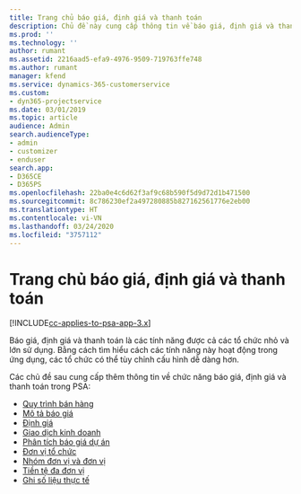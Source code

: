 ```yaml
---
title: Trang chủ báo giá, định giá và thanh toán
description: Chủ đề này cung cấp thông tin về báo giá, định giá và thanh toán.
ms.prod: ''
ms.technology: ''
author: rumant
ms.assetid: 2216aad5-efa9-4976-9509-719763ffe748
ms.author: rumant
manager: kfend
ms.service: dynamics-365-customerservice
ms.custom:
- dyn365-projectservice
ms.date: 03/01/2019
ms.topic: article
audience: Admin
search.audienceType:
- admin
- customizer
- enduser
search.app:
- D365CE
- D365PS
ms.openlocfilehash: 22ba0e4c6d62f3af9c68b590f5d9d72d1b471500
ms.sourcegitcommit: 8c786230ef2a497280885b827162561776e2eb00
ms.translationtype: HT
ms.contentlocale: vi-VN
ms.lasthandoff: 03/24/2020
ms.locfileid: "3757112"
---
```

# <a name="quoting-pricing-and-billing-home-page"></a>Trang chủ báo giá, định giá và thanh toán

[!INCLUDE[cc-applies-to-psa-app-3.x](../includes/cc-applies-to-psa-app-3x.md)]

Báo giá, định giá và thanh toán là các tính năng được cả các tổ chức nhỏ và lớn sử dụng. Bằng cách tìm hiểu cách các tính năng này hoạt động trong ứng dụng, các tổ chức có thể tùy chỉnh cấu hình dễ dàng hơn.

Các chủ đề sau cung cấp thêm thông tin về chức năng báo giá, định giá và thanh toán trong PSA:

- [Quy trình bán hàng](basic-sales-process.md)
- [Mô tả báo giá](basic-quote-lines.md)
- [Định giá](basic-pricing.md)
- [Giao dịch kinh doanh](basic-business-transactions.md)
- [Phân tích báo giá dự án](basic-analyzing-quotes.md)
- [Đơn vị tổ chức](advanced-organizational.md)
- [Nhóm đơn vị và đơn vị](advanced-units.md)
- [Tiền tệ đa đơn vị](advanced-currency.md)
- [Ghi số liệu thực tế](advanced-actuals.md)
